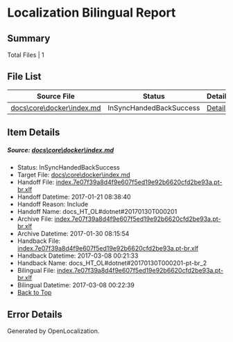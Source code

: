 # <a name='report-top'></a> Localization Bilingual Report

## Summary
 Total Files | 1

## File List
 Source File | Status | Details 
 ----------- | ------ | ------- 
 [docs\core\docker\index.md](https://github.com/dotnet/docs/blob/2ad428dcda9ef213a8487c35a48b33929259abba/docs/core/docker/index.md) | InSyncHandedBackSuccess | [Details](#7146e08095260361af1263cf79072476664eee2337)

## Item Details
##### <a name='7146e08095260361af1263cf79072476664eee2337'></a> Source: [docs\core\docker\index.md](https://github.com/dotnet/docs/blob/2ad428dcda9ef213a8487c35a48b33929259abba/docs/core/docker/index.md)
* Status: InSyncHandedBackSuccess
* Target File: [docs\core\docker\index.md](https://github.com/dotnet/docs.pt-br/blob/832de38d5a2de2052209b8e5bf206e13501c513a/docs/core/docker/index.md)
* Handoff File: [index.7e07f39a8d4f9e607f5ed19e92b6620cfd2be93a.pt-br.xlf](https://github.com/dotnet/docs.handoff/blob/c185c0c4db29720640917e74e0353269370cb9a7/ol-handoff/dotnet/docs.pt-br/master/dotnet-core/index.7e07f39a8d4f9e607f5ed19e92b6620cfd2be93a.pt-br.xlf)
* Handoff Datetime: 2017-01-21 08:38:40
* Handoff Reason: Include
* Handoff Name: docs_HT_OL#dotnet#20170130T000201
* Archive File: [index.7e07f39a8d4f9e607f5ed19e92b6620cfd2be93a.pt-br.xlf](https://github.com/dotnet/docs.handoff/blob/0b21283428ab80082f0800fa51a637845756387b/ol-archive/dotnet/docs.pt-br/master/dotnet-core/index.7e07f39a8d4f9e607f5ed19e92b6620cfd2be93a.pt-br.xlf)
* Archive Datetime: 2017-01-30 08:15:54
* Handback File: [index.7e07f39a8d4f9e607f5ed19e92b6620cfd2be93a.pt-br.xlf](https://github.com/dotnet/docs.handback/blob/3d1c20a9753d4fd918e84956e920e648228de5c2/ol-handback/dotnet/docs.pt-br/master/dotnet-core/index.7e07f39a8d4f9e607f5ed19e92b6620cfd2be93a.pt-br.xlf)
* Handback Datetime: 2017-03-08 00:21:33
* Handback Name: docs_HT_OL#dotnet#20170130T000201-pt-br_2
* Bilingual File: [index.7e07f39a8d4f9e607f5ed19e92b6620cfd2be93a.pt-br.xlf](https://github.com/dotnet/docs.handback/blob/3d1c20a9753d4fd918e84956e920e648228de5c2/ol-handback/dotnet/docs.pt-br/master/dotnet-core/index.7e07f39a8d4f9e607f5ed19e92b6620cfd2be93a.pt-br.xlf)
* Bilingual Datetime: 2017-03-08 00:22:39
* [Back to Top](#report-top)


## Error Details

Generated by OpenLocalization.
